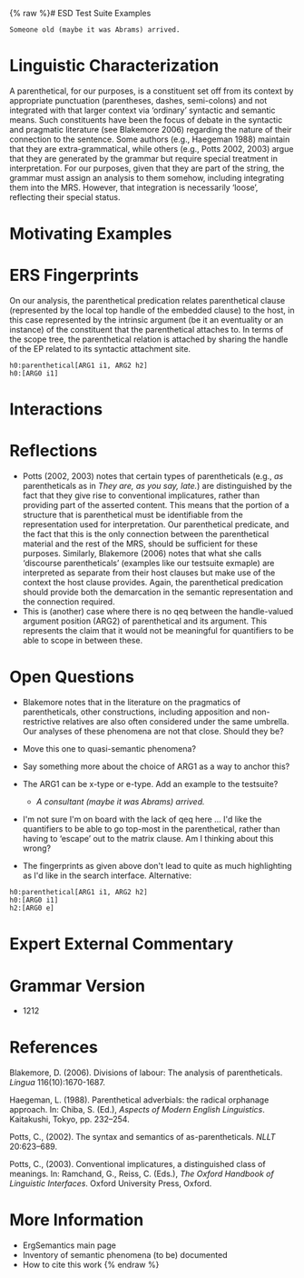 {% raw %}# ESD Test Suite Examples

    Someone old (maybe it was Abrams) arrived.

# Linguistic Characterization

A parenthetical, for our purposes, is a constituent set off from its
context by appropriate punctuation (parentheses, dashes, semi-colons)
and not integrated with that larger context via ‘ordinary’ syntactic and
semantic means. Such constituents have been the focus of debate in the
syntactic and pragmatic literature (see Blakemore 2006) regarding the
nature of their connection to the sentence. Some authors (e.g., Haegeman
1988) maintain that they are extra-grammatical, while others (e.g.,
Potts 2002, 2003) argue that they are generated by the grammar but
require special treatment in interpretation. For our purposes, given
that they are part of the string, the grammar must assign an analysis to
them somehow, including integrating them into the MRS. However, that
integration is necessarily ‘loose’, reflecting their special status.

# Motivating Examples

# ERS Fingerprints

On our analysis, the parenthetical predication relates parenthetical
clause (represented by the local top handle of the embedded clause) to
the host, in this case represented by the intrinsic argument (be it an
eventuality or an instance) of the constituent that the parenthetical
attaches to. In terms of the scope tree, the parenthetical relation is
attached by sharing the handle of the EP related to its syntactic
attachment site.

    h0:parenthetical[ARG1 i1, ARG2 h2]
    h0:[ARG0 i1]

# Interactions

# Reflections

- Potts (2002, 2003) notes that certain types of parentheticals (e.g.,
*as* parentheticals as in *They are, as you say, late.*) are
distinguished by the fact that they give rise to conventional
implicatures, rather than providing part of the asserted content.
This means that the portion of a structure that is parenthetical
must be identifiable from the representation used for
interpretation. Our parenthetical predicate, and the fact that this
is the only connection between the parenthetical material and the
rest of the MRS, should be sufficient for these purposes. Similarly,
Blakemore (2006) notes that what she calls ‘discourse
parentheticals’ (examples like our testsuite exmaple) are
interpreted as separate from their host clauses but make use of the
context the host clause provides. Again, the parenthetical
predication should provide both the demarcation in the semantic
representation and the connection required.
- This is (another) case where there is no qeq between the
handle-valued argument position (ARG2) of parenthetical and its
argument. This represents the claim that it would not be meaningful
for quantifiers to be able to scope in between these.

# Open Questions

- Blakemore notes that in the literature on the pragmatics of
parentheticals, other constructions, including apposition and
non-restrictive relatives are also often considered under the same
umbrella. Our analyses of these phenomena are not that close. Should
they be?
- Move this one to quasi-semantic phenomena?
- Say something more about the choice of ARG1 as a way to anchor this?
- The ARG1 can be x-type or e-type. Add an example to the testsuite?
  
  - *A consultant (maybe it was Abrams) arrived.*
- I'm not sure I'm on board with the lack of qeq here ... I'd like the
quantifiers to be able to go top-most in the parenthetical, rather
than having to ‘escape’ out to the matrix clause. Am I thinking
about this wrong?
- The fingerprints as given above don't lead to quite as much
highlighting as I'd like in the search interface. Alternative:

<!-- -->


    h0:parenthetical[ARG1 i1, ARG2 h2]
    h0:[ARG0 i1]
    h2:[ARG0 e]

# Expert External Commentary

# Grammar Version

- 1212

# References

Blakemore, D. (2006). Divisions of labour: The analysis of
parentheticals. *Lingua* 116(10):1670-1687.

Haegeman, L. (1988). Parenthetical adverbials: the radical orphanage
approach. In: Chiba, S. (Ed.), *Aspects of Modern English Linguistics*.
Kaitakushi, Tokyo, pp. 232–254.

Potts, C., (2002). The syntax and semantics of as-parentheticals. *NLLT*
20:623–689.

Potts, C., (2003). Conventional implicatures, a distinguished class of
meanings. In: Ramchand, G., Reiss, C. (Eds.), *The Oxford Handbook of
Linguistic Interfaces*. Oxford University Press, Oxford.

# More Information

- ErgSemantics main page
- Inventory of semantic phenomena (to be)
documented
- How to cite this work
<update date omitted for speed>{% endraw %}